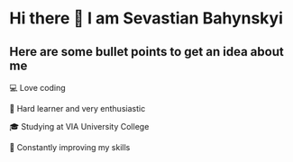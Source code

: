 # Hi there 👋 I am Sevastian Bahynskyi

## Here are some bullet points to get an idea about me

💻 Love coding

💪 Hard learner and very enthusiastic

🎓 Studying at VIA University College

🌳 Constantly improving my skills
<!--
**Sevastian-Bahynskyi/Sevastian-Bahynskyi** is a ✨ _special_ ✨ repository because its `README.md` (this file) appears on your GitHub profile.

Here are some ideas to get you started:

- 🔭 I’m currently working on ...
- 🌱 I’m currently learning ...
- 👯 I’m looking to collaborate on ...
- 🤔 I’m looking for help with ...
- 💬 Ask me about ...
- 📫 How to reach me: ...
- 😄 Pronouns: ...
- ⚡ Fun fact: ...
-->
